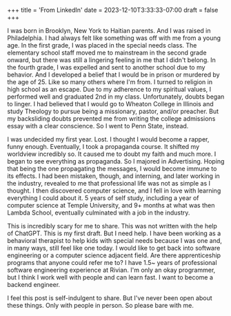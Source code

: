 +++
title = 'From LinkedIn'
date = 2023-12-10T3:33:33-07:00
draft = false
+++

I was born in Brooklyn, New York to Haitian parents. And I was raised in Philadelphia. I had always felt like something was off with me from a young age. In the first grade, I was placed in the special needs class. The elementary school staff moved me to mainstream in the second grade onward, but there was still a lingering feeling in me that I didn't belong. In the fourth grade, I was expelled and sent to another school due to my behavior. And I developed a belief that I would be in prison or murdered by the age of 25. Like so many others where I'm from. I turned to religion in high school as an escape. Due to my adherence to my spiritual values, I performed well and graduated 2nd in my class. Unfortunately, doubts began to linger. I had believed that I would go to Wheaton College in Illinois and study Theology to pursue being a missionary, pastor, and/or preacher. But my backsliding doubts prevented me from writing the college admissions essay with a clear conscience. So I went to Penn State, instead. 

I was undecided my first year. Lost. I thought I would become a rapper, funny enough. Eventually, I took a propaganda course. It shifted my worldview incredibly so. It caused me to doubt my faith and much more. I began to see everything as propaganda. So I majored in Advertising. Hoping that being the one propagating the messages, I would become immune to its effects. I had been mistaken, though, and interning, and later working in the industry, revealed to me that professional life was not as simple as I thought. I then discovered computer science, and I fell in love with learning everything I could about it. 5 years of self study, including a year of computer science at Temple University, and 9+ months at what was then Lambda School, eventually culminated with a job in the industry. 

This is incredibly scary for me to share. This was not written with the help of ChatGPT. This is my first draft. But I need help. I have been working as a behavioral therapist to help kids with special needs because I was one and, in many ways, still feel like one today. I would like to get back into software engineering or a computer science adjacent field. Are there apprenticeship programs that anyone could refer me to? I have 1.5~ years of professional software engineering experience at Rivian. I'm only an okay programmer, but I think I work well with people and can learn fast. I want to become a backend engineer.

I feel this post is self-indulgent to share. But I've never been open about these things. Only with people in person. So please bare with me.